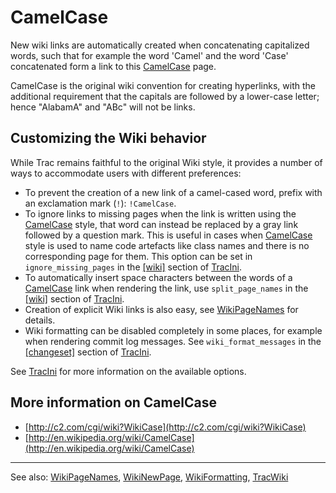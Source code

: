 # CamelCase


New wiki links are automatically created when concatenating capitalized words, such that for example the word 'Camel' and the word 'Case' concatenated form a link to this [CamelCase](camel-case) page. 


CamelCase is the original wiki convention for creating hyperlinks, with the additional requirement that the capitals are followed by a lower-case letter; hence "AlabamA" and "ABc" will not be links.

## Customizing the Wiki behavior


While Trac remains faithful to the original Wiki style, it provides a number of ways to accommodate users with different preferences:

- To prevent the creation of a new link of a camel-cased word, prefix with an exclamation mark (`!`): `!CamelCase`.
- To ignore links to missing pages when the link is written using the [CamelCase](camel-case) style, that word can instead be replaced by a gray link followed by a question mark. This is useful in cases when [CamelCase](camel-case) style is used to name code artefacts like class names and there is no corresponding page for them. This option can be set in `ignore_missing_pages` in the [\[wiki\]](trac-ini#) section of [TracIni](trac-ini).
- To automatically insert space characters between the words of a [CamelCase](camel-case) link when rendering the link, use `split_page_names` in the [\[wiki\]](trac-ini#) section of [TracIni](trac-ini).
- Creation of explicit Wiki links is also easy, see [WikiPageNames](wiki-page-names) for details.
- Wiki formatting can be disabled completely in some places, for example when rendering commit log messages. See `wiki_format_messages` in the [\[changeset\]](trac-ini#) section of [TracIni](trac-ini).


See [TracIni](trac-ini) for more information on the available options.

## More information on CamelCase

- [http://c2.com/cgi/wiki?WikiCase](http://c2.com/cgi/wiki?WikiCase)
- [http://en.wikipedia.org/wiki/CamelCase](http://en.wikipedia.org/wiki/CamelCase)

---



See also: [WikiPageNames](wiki-page-names), [WikiNewPage](wiki-new-page), [WikiFormatting](wiki-formatting), [TracWiki](trac-wiki)


